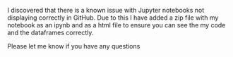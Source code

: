 I discovered that there is a known issue with Jupyter notebooks not displaying correctly in GitHub. 
Due to this I have added a zip file with my notebook as an ipynb and as a html file to ensure you can see the my code and the dataframes correctly.

Please let me know if you have any questions
